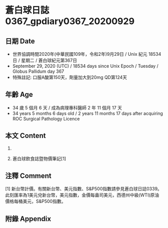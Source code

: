 [_metadata_:encoding]: - "utf-8"
[_metadata_:language]: - "zh-Hant-TW"
[_metadata_:fileformat]: - "markdown"
[_metadata_:MIME_type]: - "text/plain"
[_metadata_:markdown_version]: - "commonmark version 0.29"
[_metadata_:markdown_spec]: - "https://spec.commonmark.org/0.29/"

# 蒼白球日誌0367_gpdiary0367_20200929 #

## 日期 Date ##

* 世界協調時間2020年(中華民國109年，令和2年)9月29日 / Unix 紀元 18534 日 / 星期二 / 蒼白球紀元第367日
* September 29, 2020 (UTC) / 18534 days since Unix Epoch / Tuesday / Globus Pallidum day 367
* 特殊註記: 口服A酸第150天，劑量加大到20mg QD第124天

## 年齡 Age ##

* 34 歲 5 個月 6 天 / 成為病理專科醫師 2 年 11 個月 17 天
* 34 years 5 months 6 days old / 2 years 11 months 17 days after acquiring ROC Surgical Pathology Licence

## 本文 Content ##

1. 

    
2. 蒼白球飲食誌暨物價筆記[1]

    

## 注釋 Comment ##

[1] 新台幣計價。有關新台幣、美元指數、S&P500指數請參見蒼白球日誌0339。此刻匯率為1美元兌新台幣，美元指數，金價每盎司美元，西德州中級(WTI)原油價格每桶美元，S&P500指數。



## 附錄 Appendix ##


